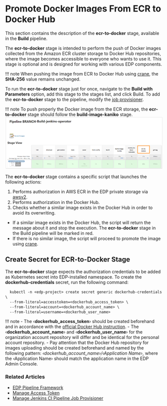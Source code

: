 # Promote Docker Images From ECR to Docker Hub

This section contains the description of the **ecr-to-docker** stage, available in the **Build** pipeline.

The **ecr-to-docker** stage is intended to perform the push of Docker images collected from the Amazon ECR cluster storage to Docker Hub repositories, where the image becomes accessible to everyone who wants to use it.
This stage is optional and is designed for working with various EDP components.

!!! note
    When pushing the image from ECR to Docker Hub using [crane](https://michaelsauter.github.io/crane/docs.html), the **SHA-256** value remains unchanged.

To run the **ecr-to-docker** stage just for once, navigate to the **Build with Parameters** option, add this stage to the stages list, and click Build. 
To add the **ecr-to-docker** stage to the pipeline, modify the [job provisioner](../operator-guide/manage-jenkins-ci-job-provision.md).

!!! note
    To push properly the Docker image from the ECR storage, the **ecr-to-docker** stage should follow the **build-image-kaniko** stage.
    ![add_custom_lib2](../assets/user-guide/ecr_t_d1.png)

The **ecr-to-docker** stage contains a specific script that launches the following actions:

1. Performs authorization in AWS ECR in the EDP private storage via [awsv2](https://docs.aws.amazon.com/cli/latest/userguide/cli-chap-welcome.html).
2. Performs authorization in the Docker Hub.
3. Checks whether a similar image exists in the Docker Hub in order to avoid its overwriting.

  - If a similar image exists in the Docker Hub, the script will return the message about it and stop the execution. The **ecr-to-docker** stage in the Build pipeline will be marked in red.
  - If there is no similar image, the script will proceed to promote the image using [crane](https://michaelsauter.github.io/crane/docs.html).

## Create Secret for ECR-to-Docker Stage

The **ecr-to-docker** stage expects the authorization credentials to be added as Kubernetes secret into EDP-installed namespace. To create the **dockerhub-credentials** secret, run the following command:

      kubectl -n <edp-project> create secret generic dockerhub-credentials \
      --from-literal=accesstoken=<dockerhub_access_token> \
      --from-literal=account=<dockerhub_account_name> \
      --from-literal=username=<dockerhub_user_name>

!!! note
    - The &#8249;**dockerhub_access_token**&#8250; should be created beforehand and in accordance with the [official Docker Hub instruction](https://docs.docker.com/docker-hub/access-tokens/).
    - The &#8249;**dockerhub_account_name**&#8250; and &#8249;**dockerhub_user_name**&#8250; for the organization account repository will differ and be identical for the personal account repository.
    - Pay attention that the Docker Hub repository for images uploading should be created beforehand and named by the following pattern: *&#8249;dockerhub_account_name&#8250;/&#8249;Application Name&#8250;*, where the &#8249;Application Name&#8250; should match the application name in the EDP Admin Console.

### Related Articles

- [EDP Pipeline Framework](pipeline-framework.md)
- [Manage Access Token](https://docs.docker.com/docker-hub/access-tokens/)
- [Manage Jenkins CI Pipeline Job Provisioner](../operator-guide/manage-jenkins-ci-job-provision.md)